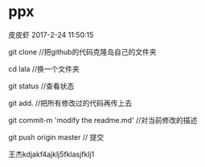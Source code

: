 # ppx
皮皮虾
2017-2-24 11:50:15



git clone //把github的代码克隆岛自己的文件夹

cd lala //换一个文件夹

git status //查看状态

git add. //把所有修改过的代码再传上去

git commit-m  'modify the readme.md'   //对当前修改的描述

git push origin master // 提交

王杰kdjakf4ajklj5fklasjfklj1